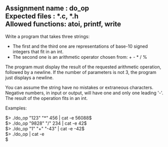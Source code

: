 Assignment name  : do_op  
Expected files   : *.c, *.h   
Allowed functions: atoi, printf, write   
--------------------------------------------------------------------------------

Write a program that takes three strings:
- The first and the third one are representations of base-10 signed integers
  that fit in an int.
- The second one is an arithmetic operator chosen from: + - * / %

The program must display the result of the requested arithmetic operation,
followed by a newline. If the number of parameters is not 3, the program
just displays a newline.

You can assume the string have no mistakes or extraneous characters. Negative
numbers, in input or output, will have one and only one leading '-'. The
result of the operation fits in an int.

Examples:  

$> ./do_op "123" "*" 456 | cat -e   
56088$   
$> ./do_op "9828" "/" 234 | cat -e   
42$   
$> ./do_op "1" "+" "-43" | cat -e   
-42$   
$> ./do_op | cat -e  
$
